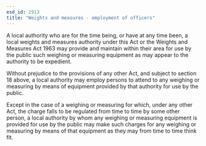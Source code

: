 ```yaml
---
esd_id: 2913
title: "Weights and measures - employment of officers"
---
```


A local authority who are for the time being, or have at any time been, a local weights and measures authority under this Act or the Weights and Measures Act 1963 may provide and maintain within their area for use by the public such weighing or measuring equipment as may appear to the authority to be expedient.

Without prejudice to the provisions of any other Act, and subject to section 18 above, a local authority may employ persons to attend to any weighing or measuring by means of equipment provided by that authority for use by the public.

Except in the case of a weighing or measuring for which, under any other Act, the charge falls to be regulated from time to time by some other person, a local authority by whom any weighing or measuring equipment is provided for use by the public may make such charges for any weighing or measuring by means of that equipment as they may from time to time think fit.

